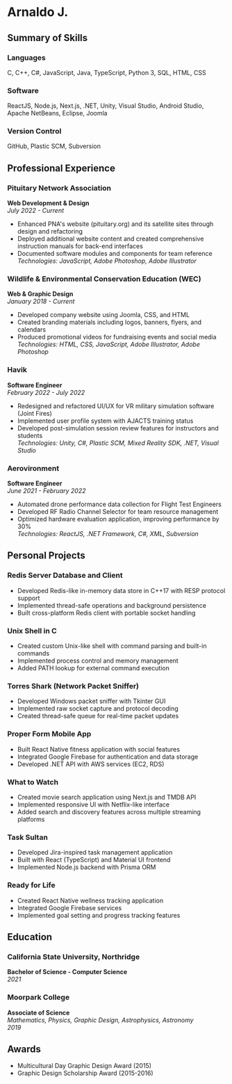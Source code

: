 # Arnaldo J. 

## Summary of Skills

### Languages
C, C++, C#, JavaScript, Java, TypeScript, Python 3, SQL, HTML, CSS

### Software
ReactJS, Node.js, Next.js, .NET, Unity, Visual Studio, Android Studio, Apache NetBeans, Eclipse, Joomla

### Version Control
GitHub, Plastic SCM, Subversion

## Professional Experience

### Pituitary Network Association
**Web Development & Design**  
*July 2022 - Current*  
- Enhanced PNA's website (pituitary.org) and its satellite sites through design and refactoring
- Deployed additional website content and created comprehensive instruction manuals for back-end interfaces
- Documented software modules and components for team reference  
*Technologies: JavaScript, Adobe Photoshop, Adobe Illustrator*

### Wildlife & Environmental Conservation Education (WEC)
**Web & Graphic Design**  
*January 2018 - Current*  
- Developed company website using Joomla, CSS, and HTML
- Created branding materials including logos, banners, flyers, and calendars
- Produced promotional videos for fundraising events and social media  
*Technologies: HTML, CSS, JavaScript, Adobe Illustrator, Adobe Photoshop*

### Havik
**Software Engineer**  
*February 2022 - July 2022*  
- Redesigned and refactored UI/UX for VR military simulation software (Joint Fires)
- Implemented user profile system with AJACTS training status
- Developed post-simulation session review features for instructors and students  
*Technologies: Unity, C#, Plastic SCM, Mixed Reality SDK, .NET, Visual Studio*

### Aerovironment
**Software Engineer**  
*June 2021 - February 2022*  
- Automated drone performance data collection for Flight Test Engineers
- Developed RF Radio Channel Selector for team resource management
- Optimized hardware evaluation application, improving performance by 30%  
*Technologies: ReactJS, .NET Framework, C#, XML, Subversion*

## Personal Projects

### Redis Server Database and Client
- Developed Redis-like in-memory data store in C++17 with RESP protocol support
- Implemented thread-safe operations and background persistence
- Built cross-platform Redis client with portable socket handling

### Unix Shell in C
- Created custom Unix-like shell with command parsing and built-in commands
- Implemented process control and memory management
- Added PATH lookup for external command execution

### Torres Shark (Network Packet Sniffer)
- Developed Windows packet sniffer with Tkinter GUI
- Implemented raw socket capture and protocol decoding
- Created thread-safe queue for real-time packet updates

### Proper Form Mobile App
- Built React Native fitness application with social features
- Integrated Google Firebase for authentication and data storage
- Developed .NET API with AWS services (EC2, RDS)

### What to Watch
- Created movie search application using Next.js and TMDB API
- Implemented responsive UI with Netflix-like interface
- Added search and discovery features across multiple streaming platforms

### Task Sultan
- Developed Jira-inspired task management application
- Built with React (TypeScript) and Material UI frontend
- Implemented Node.js backend with Prisma ORM

### Ready for Life
- Created React Native wellness tracking application
- Integrated Google Firebase services
- Implemented goal setting and progress tracking features

## Education

### California State University, Northridge
**Bachelor of Science - Computer Science**  
*2021*

### Moorpark College
**Associate of Science**  
*Mathematics, Physics, Graphic Design, Astrophysics, Astronomy*  
*2019*

## Awards
- Multicultural Day Graphic Design Award (2015)
- Graphic Design Scholarship Award (2015-2016)
